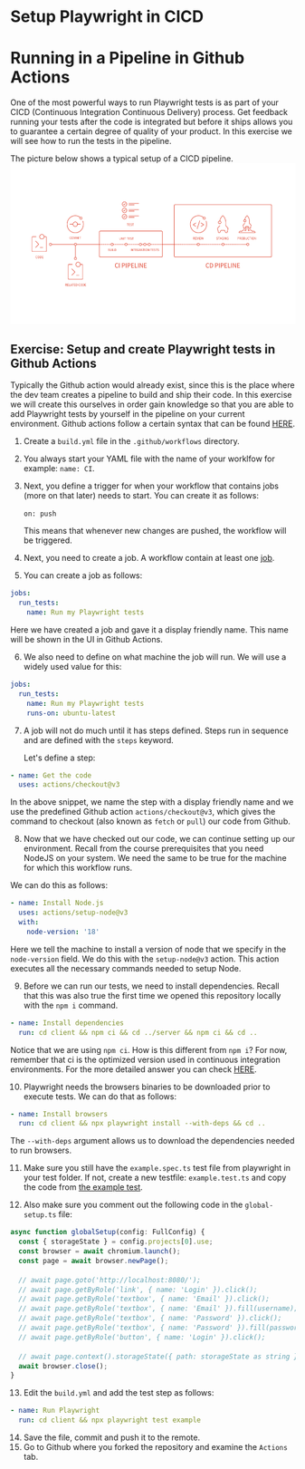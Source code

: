 # Setup Playwright in CICD

# Running in a Pipeline in Github Actions

One of the most powerful ways to run Playwright tests is as part of your CICD (Continuous Integration Continuous Delivery) process. Get feedback running your tests after the code is integrated but before it ships allows you to guarantee a certain degree of quality of your product.
In this exercise we will see how to run the tests in the pipeline.

The picture below shows a typical setup of a CICD pipeline.
![Exercise1specfile](./images/cicd.png 'CICD overview')

## Exercise: Setup and create Playwright tests in Github Actions

Typically the Github action would already exist, since this is the place where the dev team creates a pipeline to build and ship their code. In this exercise we will create this ourselves in order gain knowledge so that you are able to add Playwright tests by yourself in the pipeline on your current environment.
Github actions follow a certain syntax that can be found [HERE](https://docs.github.com/en/actions/using-workflows/workflow-syntax-for-github-actions).

1. Create a `build.yml` file in the `.github/workflows` directory.
2. You always start your YAML file with the name of your worklfow for example: `name: CI`.
3. Next, you define a trigger for when your workflow that contains jobs (more on that later) needs to start.
   You can create it as follows:

   `on: push`

   This means that whenever new changes are pushed, the workflow will be triggered.

4. Next, you need to create a job. A workflow contain at least one [job](https://docs.github.com/en/actions/using-workflows/workflow-syntax-for-github-actions#jobs).
5. You can create a job as follows:

```yaml
jobs:
  run_tests:
    name: Run my Playwright tests
```

Here we have created a job and gave it a display friendly name. This name will be shown in the UI in Github Actions.

6. We also need to define on what machine the job will run. We will use a widely used value for this:

```yaml
jobs:
  run_tests:
    name: Run my Playwright tests
    runs-on: ubuntu-latest
```

7. A job will not do much until it has steps defined. Steps run in sequence and are defined with the `steps` keyword. 
   
   Let's define a step:

```yaml
- name: Get the code
  uses: actions/checkout@v3
```

In the above snippet, we name the step with a display friendly name and we use the predefined Github action `actions/checkout@v3`, which gives the command to checkout (also known as `fetch` or `pull`) our code from Github.

8. Now that we have checked out our code, we can continue setting up our environment. Recall from the course prerequisites that you need NodeJS on your system. We need the same to be true for the machine for which this workflow runs. 

We can do this as follows:

```yaml
- name: Install Node.js
  uses: actions/setup-node@v3
  with:
    node-version: '18'
```

Here we tell the machine to install a version of node that we specify in the `node-version` field. We do this with the `setup-node@v3` action. This action executes all the necessary commands needed to setup Node.

9.  Before we can run our tests, we need to install dependencies. Recall that this was also true the first time we opened this repository locally with the `npm i` command.

```yaml
- name: Install dependencies
  run: cd client && npm ci && cd ../server && npm ci && cd ..
```

Notice that we are using `npm ci`. How is this different from `npm i`? For now, remember that ci is the optimized version used in continuous integration environments. For the more detailed answer you can check [HERE](https://docs.npmjs.com/cli/v9/commands/npm-ci#description).

10.  Playwright needs the browsers binaries to be downloaded prior to execute tests. We can do that as follows:

```yaml
- name: Install browsers
  run: cd client && npx playwright install --with-deps && cd ..
```

The `--with-deps` argument allows us to download the dependencies needed to run browsers.

11.  Make sure you still have the `example.spec.ts` test file from playwright in your test folder. If not, create a new testfile: `example.test.ts` and copy the code from [the example test](https://playwright.dev/docs/writing-tests#the-example-test).

12. Also make sure you comment out the following code in the `global-setup.ts` file:
```typescript
async function globalSetup(config: FullConfig) {
  const { storageState } = config.projects[0].use;
  const browser = await chromium.launch();
  const page = await browser.newPage();

  // await page.goto('http://localhost:8080/');
  // await page.getByRole('link', { name: 'Login' }).click();
  // await page.getByRole('textbox', { name: 'Email' }).click();
  // await page.getByRole('textbox', { name: 'Email' }).fill(username);
  // await page.getByRole('textbox', { name: 'Password' }).click();
  // await page.getByRole('textbox', { name: 'Password' }).fill(password);
  // await page.getByRole('button', { name: 'Login' }).click();

  // await page.context().storageState({ path: storageState as string });
  await browser.close();
}
```    

13. Edit the `build.yml` and add the test step as follows:

```yaml
- name: Run Playwright
  run: cd client && npx playwright test example
```

14. Save the file, commit and push it to the remote.
15. Go to Github where you forked the repository and examine the `Actions` tab.